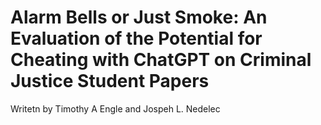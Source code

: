 Alarm Bells or Just Smoke: An Evaluation of the Potential for Cheating with ChatGPT on Criminal Justice Student Papers
========================
Writetn by Timothy A Engle and Jospeh L. Nedelec
